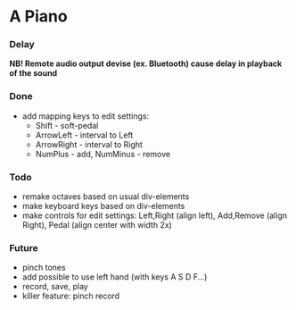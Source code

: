 
# A Piano

### Delay

__NB! Remote audio output devise (ex. Bluetooth) cause delay in playback of the sound__

### Done

- add mapping keys to edit settings:
    - Shift - soft-pedal
    - ArrowLeft - interval to Left
    - ArrowRight - interval to Right
    - NumPlus - add, NumMinus - remove

### Todo

- remake octaves based on usual div-elements
- make keyboard keys based on div-elements
- make controls for edit settings: Left,Right (align left), Add,Remove (align Right), Pedal (align center with width 2x)

### Future

- pinch tones
- add possible to use left hand (with keys A S D F...)
- record, save, play
- killer feature: pinch record